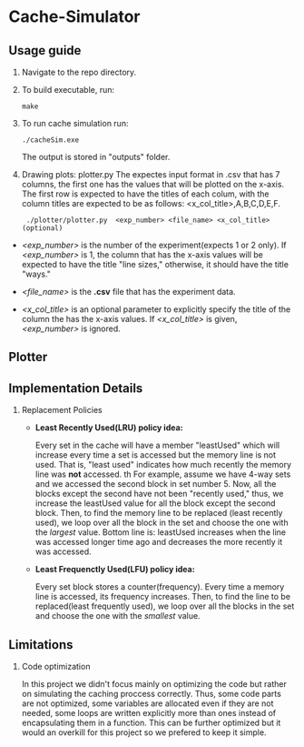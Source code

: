 # Cache-Simulator

## Usage guide

1.  Navigate to the repo directory.
2.  To build executable, run:

        make

3.  To run cache simulation run:

        ./cacheSim.exe

    The output is stored in "outputs" folder.

4.  Drawing plots:
    plotter.py The expectes input format in .csv that has 7 columns, the first one has the values that will be plotted on the x-axis. The first row is expected to have the titles of each colum, with the column titles are expected to be as follows: <x_col_title>,A,B,C,D,E,F.

         ./plotter/plotter.py  <exp_number> <file_name> <x_col_title>(optional)

- _<exp_number>_ is the number of the experiment(expects 1 or 2 only). If _<exp_number>_ is 1, the column that has the x-axis values will be expected to have the title "line sizes," otherwise, it should have the title "ways."

- _<file_name>_ is the **.csv** file that has the experiment data.
- _<x_col_title>_ is an optional parameter to explicitly specify the title of the column the has the x-axis values. If _<x_col_title>_ is given, _<exp_number>_ is ignored.

## Plotter

## Implementation Details

1. Replacement Policies

   - **Least Recently Used(LRU) policy idea:**

     Every set in the cache will have a member "leastUsed" which will increase every time a set is accessed but the memory line is not used. That is, "least used" indicates how much recently the memory line was **not** accessed. th For example, assume we have 4-way sets and we accessed the second block in set number 5. Now, all the blocks except the second have not been "recently used," thus, we increase the leastUsed value for all the block except the second block. Then, to find the memory line to be replaced (least recently used), we loop over all the block in the set and choose the one with the _largest_ value. Bottom line is: leastUsed increases when the line was accessed longer time ago and decreases the more recently it was accessed.

   - **Least Frequenctly Used(LFU) policy idea:**

     Every set block stores a counter(frequency). Every time a memory line is accessed, its frequency increases. Then, to find the line to be replaced(least frequently used), we loop over all the blocks in the set and choose the one with the _smallest_ value.

## Limitations

1. Code optimization

   In this project we didn't focus mainly on optimizing the code but rather on simulating the caching proccess correctly. Thus, some code parts are not optimized, some variables are allocated even if they are not needed, some loops are written explicitly more than ones instead of encapsulating them in a function. This can be further optimized but it would an overkill for this project so we prefered to keep it simple.
